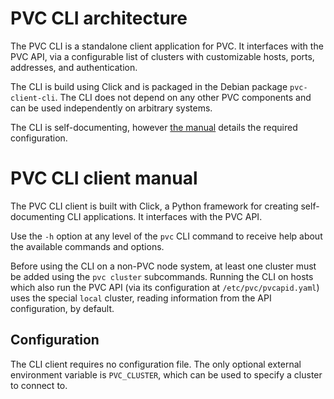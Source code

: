 # PVC CLI architecture

The PVC CLI is a standalone client application for PVC. It interfaces with the PVC API, via a configurable list of clusters with customizable hosts, ports, addresses, and authentication.

The CLI is build using Click and is packaged in the Debian package `pvc-client-cli`. The CLI does not depend on any other PVC components and can be used independently on arbitrary systems.

The CLI is self-documenting, however [the manual](/manuals/cli) details the required configuration.

# PVC CLI client manual

The PVC CLI client is built with Click, a Python framework for creating self-documenting CLI applications. It interfaces with the PVC API.

Use the `-h` option at any level of the `pvc` CLI command to receive help about the available commands and options.

Before using the CLI on a non-PVC node system, at least one cluster must be added using the `pvc cluster` subcommands. Running the CLI on hosts which also run the PVC API (via its configuration at `/etc/pvc/pvcapid.yaml`) uses the special `local` cluster, reading information from the API configuration, by default.

## Configuration

The CLI client requires no configuration file. The only optional external environment variable is `PVC_CLUSTER`, which can be used to specify a cluster to connect to.
